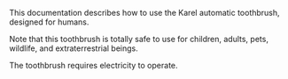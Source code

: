 This documentation describes how to use the Karel automatic toothbrush, designed for humans.

Note that this toothbrush is totally safe to use for children, adults, pets, wildlife, and extraterrestrial beings.

The toothbrush requires electricity to operate.